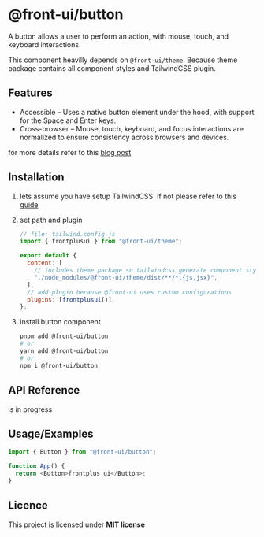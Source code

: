 # @front-ui/button

A button allows a user to perform an action, with mouse, touch, and keyboard interactions.

This component heavilly depends on `@front-ui/theme`. Because theme package contains all component styles and TailwindCSS plugin.

## Features

- Accessible – Uses a native button element under the hood, with support for the Space and Enter keys.
- Cross-browser – Mouse, touch, keyboard, and focus interactions are normalized to ensure consistency across browsers and devices.

for more details refer to this [blog post](https://react-spectrum.adobe.com/blog/building-a-button-part-1.html)

## Installation

1.  lets assume you have setup TailwindCSS. If not please refer to this [guide](https://tailwindcss.com/docs/installation)
2.  set path and plugin

    ```js
    // file: tailwind.config.js
    import { frontplusui } from "@front-ui/theme";

    export default {
      content: [
        // includes theme package so tailwindcss generate component styles],
        "./node_modules/@front-ui/theme/dist/**/*.{js,jsx}",
      ],
      // add plugin because @front-ui uses custom configurations
      plugins: [frontplusui()],
    };
    ```

3.  install button component

    ```bash
    pnpm add @front-ui/button
    # or
    yarn add @front-ui/button
    # or
    npm i @front-ui/button
    ```

## API Reference

is in progress

## Usage/Examples

```js
import { Button } from "@front-ui/button";

function App() {
  return <Button>frontplus ui</Button>;
}
```

## Licence

This project is licensed under **MIT license**
